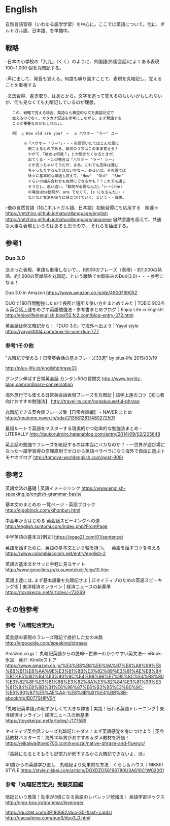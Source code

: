 # English

自然言語習得（いわゆる語学学習）を中心に。ここでは英語について。他に、ポルトガル語、日本語、を準備中。

## 戦略

-日本の小学校の「九九」（くく）のように、外国語(外国会話)によくある表現 100~1,000 個を丸暗記する。

-声に出して、発音も覚える。何度も繰り返すことで、表現を丸暗記し、覚えることを重視する

-文法習得、書き取り、はあとから。文字を追って覚えるのもいいかもしれないが、何も見なくても丸暗記しているのが理想。

       この、戦略で覚える場合、英語なら典型的な文を英語記述で
       覚えるのでなく、カタカナ記述を参考にしながら、まず発話する
       ことが重要なのかもしれない。
       
       例）　△ How old are you?　→　 ◎ ハウオー "ラー" ユー　　
       
            ※「ハウオー "ラー"」・・・英語習いたてはこんな風に
              聞こえるものである。最初のうちはこのまま覚える！
              やがて、「彼女は何歳？」とか聞きたくなるときが、
              出てくる・・この場合は「ハウオー "ラー" シー」
              とか言っちゃいそうだが、まあ、これでも意味は通じ
              ちゃったりするんではないかなー。あるいは、その段では
              徐々に基本的な単語も覚えて、"How"  "Old"  "She" 
              ぐらいの組み合わせも自然にできるかも？？これでも通じ
              そうだし、追い追い、「動詞が必要なんだ」「シー[she)
              の場合はbe動詞が、are でなくて、is になるんだ」・・
              などなど文法を徐々に身につけていく、という・・戦略。
              
-他の自然言語（特にポルトガル語、日本語）初級習得にも応用する　関連→　https://mtzhiro.github.io/naturallanguage/english https://mtzhiro.github.io/naturallanguage/japanese 自然言語を超えて、共通な大事な表現というのはあると思うので、
それらを抽出する。

## 参考1

### Duo 3.0

決まった表現、単語も重複しないで、、約500のフレーズ（表現）・約1,000の熟語、約1,600の英単語を丸暗記、という戦略でお馴染みのDuo(3.0)・・・参考になる！

Duo 3.0 in Amazon  https://www.amazon.co.jp/dp/4900790052

DUOで180日間勉強したので長所と短所＆使い方をまとめてみた | TOEIC 900点＆英会話上達をめざす英語勉強法・参考書まとめブログ｜Enjoy Life in English! http://enjoylifeinenglish.blog112.fc2.com/blog-entry-372.html

英会話は例文暗記から！『DUO 3.0』で海外へ出よう | Yayoi style https://yayoi0004.com/how-to-use-duo-777


### 参考1その他

"丸暗記で使える！日常英会話の基本フレーズ33選" by plus-life 2015/03/19

http://plus-life.jp/englishphrase33


グングン伸ばす日常英会話 カンタン50の質問文 http://www.berlitz-blog.com/ordinary-conversation

海外旅行でも使える日常英会話表現フレーズを丸暗記 | 語学上達のコツ【初心者向けおすすめ勉強法】 http://travel-ts.com/gogaku/useful-phrase

丸暗記できる英会話フレーズ集【日常会話編】 - NAVER まとめ https://matome.naver.jp/odai/2135812817480272501

最短ルートで英語をマスターする現実的かつ効率的な勉強法まとめ - LITERALLY http://tsukuruiroiro.hatenablog.com/entry/2014/09/02/205648

英会話の勉強でフレーズを暗記するのは本当にバカなのか？ - 〜世界が遊び場になった〜語学習得の原理原則でゼロから英語ペラペラになり海外で自由に遊ぶトモヤのブログ http://tomoya-worldenglish.com/post-908/

## 参考2

英語文法の基礎 | 英語イメージリンク https://www.english-speaking.jp/english-grammar-basis/

基本文のまとめの 一覧ページ - 英語ブロック http://eigoblock.com/kihonbun.html

中高年からはじめる 英会話スピーキングへの道 http://english.suntomi.com/index.php?FrontPage

中学英語の基本文[例文] https://egao21.com/01/sentence/

英語を話すために、英語の基本文という軸を持つ。 - 英語を話すコツを考える https://www.colombiacolom.net/entry/english-2

英語の基本文をサッと手軽に見るサイト http://www.geocities.jp/kusumotokeiji/eigo10.htm

英語上達には､まず基本語彙を丸暗記せよ | 非ネイティブのための英語スピーキング術 | 東洋経済オンライン | 経済ニュースの新基準 https://toyokeizai.net/articles/-/73269


## その他参考

### 参考「丸暗記否定派」

英会話の表現のフレーズ暗記で挫折した女の末路 http://eigoguide.com/speaking/phrase/

Amazon.co.jp： 丸暗記英語からの脱却〜世界一わかりやすい英文法〜 eBook: 氷室　英介: Kindleストア https://www.amazon.co.jp/%E4%B8%B8%E6%9A%97%E8%A8%98%E8%8B%B1%E8%AA%9E%E3%81%8B%E3%82%89%E3%81%AE%E8%84%B1%E5%8D%B4%E3%80%9C%E4%B8%96%E7%95%8C%E4%B8%80%E3%82%8F%E3%81%8B%E3%82%8A%E3%82%84%E3%81%99%E3%81%84%E8%8B%B1%E6%96%87%E6%B3%95%E3%80%9C-%E6%B0%B7%E5%AE%A4-%E8%8B%B1%E4%BB%8B-ebook/dp/B077SHPVSY

｢丸暗記英単語｣の恥ずかしくて大きな弊害 | 実践！伝わる英語トレーニング | 東洋経済オンライン | 経済ニュースの新基準 https://toyokeizai.net/articles/-/177585

ネイティブ英会話フレーズ丸暗記じゃダメ！まず英語感覚を身につけよう | 英会話教材バスターズ：海外10年男がおすすめ＆ダメ教材を評価！ https://eikaiwa4toeic700.com/kyouzai/native-phrase-and-fluency/

『高齢になるとそもそも記憶力が低下するから丸暗記できないよ、派』

40歳からの英語学び直し　丸暗記より効果的な方法｜くらし＆ハウス｜NIKKEI STYLE https://style.nikkei.com/article/DGXDZO56196780U3A610C1W02001

### 参考「丸暗記否定派」受験英語編

暗記という愚策！効率が3倍になる英語のレバレッジ勉強法｜ 英語学習ボックス http://eigo-box.jp/grammar/leverage/



https://quizlet.com/39180682/duo-30-flash-cards/ http://caesalpina.com/ouo3/duo3_0.html
